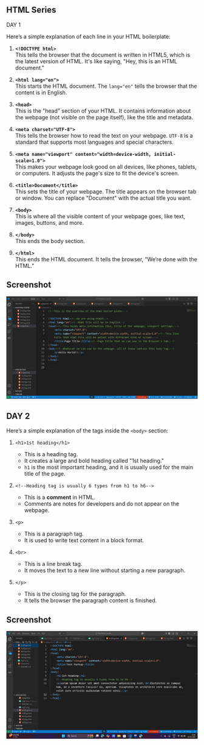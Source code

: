 
##  HTML Series 

DAY 1

Here’s a simple explanation of each line in your HTML boilerplate:

1. **`<!DOCTYPE html>`**  
   This tells the browser that the document is written in HTML5, which is the latest version of HTML. It's like saying, "Hey, this is an HTML document."

2. **`<html lang="en">`**  
   This starts the HTML document. The `lang="en"` tells the browser that the content is in English.

3. **`<head>`**  
   This is the "head" section of your HTML. It contains information about the webpage (not visible on the page itself), like the title and metadata.

4. **`<meta charset="UTF-8">`**  
   This tells the browser how to read the text on your webpage. `UTF-8` is a standard that supports most languages and special characters.

5. **`<meta name="viewport" content="width=device-width, initial-scale=1.0">`**  
   This makes your webpage look good on all devices, like phones, tablets, or computers. It adjusts the page's size to fit the device's screen.

6. **`<title>Document</title>`**  
   This sets the title of your webpage. The title appears on the browser tab or window. You can replace "Document" with the actual title you want.

7. **`<body>`**  
   This is where all the visible content of your webpage goes, like text, images, buttons, and more. 

8. **`</body>`**  
   This ends the body section.

9. **`</html>`**  
   This ends the HTML document. It tells the browser, "We’re done with the HTML."






## Screenshot
![image alt](https://github.com/dishagiri23/HTML-Series/blob/e7a99ff60a4cb02072223f7b8d63076b35d7f9db/day1.png)

## DAY 2

Here’s a simple explanation of the tags inside the `<body>` section:

1. `<h1>1st heading</h1>`  
   - This is a heading tag.
   - It creates a large and bold heading called "1st heading."
   - `h1` is the most important heading, and it is usually used for the main title of the page.

2. `<!--Heading tag is usually 6 types from h1 to h6-->`  
   - This is a **comment** in HTML.
   - Comments are notes for developers and do not appear on the webpage.

3. `<p>`  
   - This is a paragraph tag.
   - It is used to write text content in a block format.

4. `<br>`  
   - This is a line break tag.
   - It moves the text to a new line without starting a new paragraph.

5. `</p>`  
   - This is the closing tag for the paragraph.
   - It tells the browser the paragraph content is finished.

  ## Screenshot
![image alt](https://github.com/dishagiri23/HTML-Series/blob/444676ef3d97977fdafdfb71d77d8bc8ec03c777/day%202.png)
